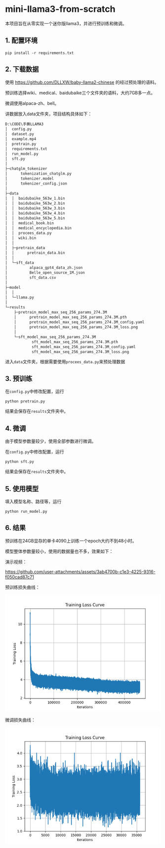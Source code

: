 # mini-llama3-from-scratch
本项目旨在从零实现一个迷你版llama3，并进行预训练和微调。

## 1. 配置环境
```
pip install -r requirements.txt
```

## 2. 下载数据
使用 https://github.com/DLLXW/baby-llama2-chinese 的经过预处理的语料。

预训练选择wiki、medical、baidubaike三个文件夹的语料，大约7GB多一点。

微调使用alpaca-zh、bell。

讲数据放入data文件夹，项目结构具体如下：
```
D:\CODE\手撕LLAMA3
│  config.py
│  dataset.py
│  example.mp4
│  pretrain.py
│  requirements.txt
│  run_model.py
│  sft.py
│
├─chatglm_tokenizer
│      tokenization_chatglm.py
│      tokenizer.model
│      tokenizer_config.json
│
├─data
│  │  baidubaike_563w_1.bin
│  │  baidubaike_563w_2.bin
│  │  baidubaike_563w_3.bin
│  │  baidubaike_563w_4.bin
│  │  baidubaike_563w_5.bin
│  │  medical_book.bin
│  │  medical_encyclopedia.bin
│  │  procees_data.py
│  │  wiki.bin
│  │
│  ├─pretrain_data
│  │      pretrain_data.bin
│  │
│  └─sft_data
│          alpaca_gpt4_data_zh.json
│          Belle_open_source_1M.json
│          sft_data.csv
│
├─model
│  │
│  └─llama.py
│
└─results
    ├─pretrain_model_max_seq_256_params_274.3M
    │      pretrain_model_max_seq_256_params_274.3M.pth
    │      pretrain_model_max_seq_256_params_274.3M_config.yaml
    │      pretrain_model_max_seq_256_params_274.3M_loss.png
    │
    └─sft_model_max_seq_256_params_274.3M
            sft_model_max_seq_256_params_274.3M.pth
            sft_model_max_seq_256_params_274.3M_config.yaml
            sft_model_max_seq_256_params_274.3M_loss.png
```
进入`data`文件夹，根据需要使用`procees_data.py`来预处理数据

## 3. 预训练
在`config.py`中修改配置，运行
```
python pretrain.py
```
结果会保存在`results`文件夹中。

## 4. 微调
由于模型参数量较少，使用全部参数进行微调。

在`config.py`中修改配置，运行
```
python sft.py
```
结果会保存在`results`文件夹中。

## 5. 使用模型
填入模型名称、路径等，运行
```
python run_model.py
```

## 6. 结果
预训练在24GB显存的单卡4090上训练一个epoch大约不到48小时。

模型整体参数量较小，使用的数据量也不多，效果如下：

演示视频：

https://github.com/user-attachments/assets/3ab4700b-c1e3-4225-9316-f050cad87c71

预训练损失曲线：

![预训练损失曲线](./results/pretrain_model_max_seq_256_params_274.3M_loss.png)

微调损失曲线：

![微调损失曲线](./results/sft_model_max_seq_256_params_274.3M_loss.png)



